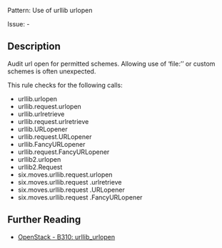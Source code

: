 Pattern: Use of urllib urlopen

Issue: -

## Description

Audit url open for permitted schemes. Allowing use of ‘file:’’ or custom
schemes is often unexpected.

This rule checks for the following calls:

  - urllib.urlopen
  - urllib.request.urlopen
  - urllib.urlretrieve
  - urllib.request.urlretrieve
  - urllib.URLopener
  - urllib.request.URLopener
  - urllib.FancyURLopener
  - urllib.request.FancyURLopener
  - urllib2.urlopen
  - urllib2.Request
  - six.moves.urllib.request.urlopen
  - six.moves.urllib.request .urlretrieve
  - six.moves.urllib.request .URLopener
  - six.moves.urllib.request .FancyURLopener

## Further Reading

* [OpenStack - B310: urllib_urlopen](https://docs.openstack.org/developer/bandit/api/bandit.blacklists.html#b310-urllib_urlopen)
